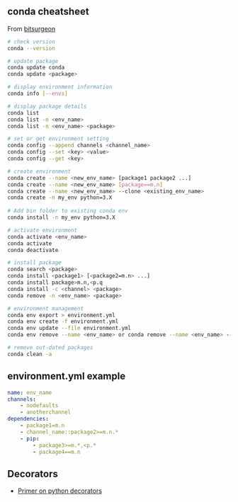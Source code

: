 ## conda cheatsheet

From [bitsurgeon](https://gist.github.com/bitsurgeon/7a2487a0ba03e37f2cc4fe1f2f2b38fb)

```sh
# check version
conda --version

# update package
conda update conda
conda update <package>

# display environment information
conda info [--envs]

# display package details
conda list
conda list -n <env_name>
conda list -n <env_name> <package>

# set or get environment setting
conda config --append channels <channel_name>
conda config --set <key> <value>
conda config --get <key>

# create environment
conda create --name <new_env_name> [package1 package2 ...]
conda create --name <new_env_name> [package==m.n]
conda create --name <new_env_name> --clone <existing_env_name>
conda create -n my_env python=3.X
 
# Add bin folder to existing conda env
conda install -n my_env python=3.X

# activate environment
conda activate <env_name>
conda activate
conda deactivate

# install package
conda search <package>
conda install <package1> [<package2=m.n> ...]
conda install package>m.n,<p.q
conda install -c <channel> <package>
conda remove -n <env_name> <package>

# environment management
conda env export > environment.yml
conda env create -f environment.yml
conda env update --file environment.yml
conda env remove --name <env_name> or conda remove --name <env_name> --all

# remove out-dated packages
conda clean -a
```

## environment.yml example

```yml
name: env_name
channels:
    - nodefaults
    - anotherchannel
dependencies:
    - package1=m.n
    - channel_name::package2>=m.n.*
    - pip:
        - package3>=m.*,<p.*
        - package4==m.n
```
## Decorators

* [Primer on python decorators](https://realpython.com/primer-on-python-decorators/)
